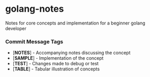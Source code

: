 # golang-notes
Notes for core concepts and implementation for a beginner golang developer

### Commit Message Tags

* [**NOTES**] - Accompanying notes discussing the concept
* [**SAMPLE**] - Implementation of the concept
* [**TEST**] - Changes made to debug or test
* [**TABLE**] - Tabular illustration of concepts
